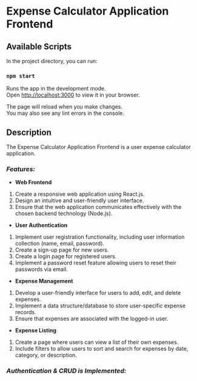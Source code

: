 #  Expense Calculator Application Frontend


## Available Scripts

In the project directory, you can run:

### `npm start`

Runs the app in the development mode.\
Open [http://localhost:3000](http://localhost:3000) to view it in your browser.

The page will reload when you make changes.\
You may also see any lint errors in the console.

## Description
The Expense Calculator Application Frontend is a user expense calculator application. 

### ***Features:***

* **Web Frontend**
1) Create a responsive web application using React.js.
2)  Design an intuitive and user-friendly user interface.
3)  Ensure that the web application communicates effectively with the chosen backend technology (Node.js).

* **User Authentication**
1) Implement user registration functionality, including user information collection (name, email, password).
2) Create a sign-up page for new users.
3) Create a login page for registered users.
4) Implement a password reset feature allowing users to reset their passwords via email.
   
* **Expense Management**
1) Develop a user-friendly interface for users to add, edit, and delete expenses.
2) Implement a data structure/database to store user-specific expense records.
3) Ensure that expenses are associated with the logged-in user.

* **Expense Listing**
1) Create a page where users can view a list of their own expenses.
2) Include filters to allow users to sort and search for expenses by date, category, or description.

### ***Authentication & CRUD is Implemented:***
